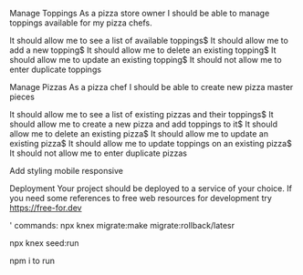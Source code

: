 Manage Toppings
As a pizza store owner I should be able to manage toppings available for my pizza chefs.


It should allow me to see a list of available toppings$
It should allow me to add a new topping$
It should allow me to delete an existing topping$
It should allow me to update an existing topping$
It should not allow me to enter duplicate toppings

Manage Pizzas
As a pizza chef I should be able to create new pizza master pieces


It should allow me to see a list of existing pizzas and their toppings$
It should allow me to create a new pizza and add toppings to it$
It should allow me to delete an existing pizza$
It should allow me to update an existing pizza$
It should allow me to update toppings on an existing pizza$
It should not allow me to enter duplicate pizzas


Add styling
mobile responsive

Deployment
Your project should be deployed to a service of your choice. If you need some references to free web resources for development try https://free-for.dev





'
commands:
npx knex migrate:make 
migrate:rollback/latesr

npx knex seed:run


npm i to run